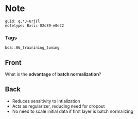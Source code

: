 # Note
```
guid: q;*J-8rj{l
notetype: Basic-02d89-e0e22
```

### Tags
```
bda::06_trainining_tuning
```

## Front
What is the <b>advantage</b> of <b>batch normalization</b>?

## Back
<ul>
  <li>Reduces sensitivity to intialization
  <li>Acts as regularizer, reducing need for dropout
  <li>No need to scale initial data if first layer is batch
  normalizing
</ul>
